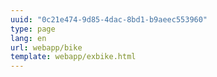 ```yaml
---
uuid: "0c21e474-9d85-4dac-8bd1-b9aeec553960"
type: page
lang: en
url: webapp/bike
template: webapp/exbike.html
---
```

